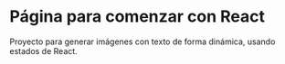 # Página para comenzar con React

Proyecto para generar imágenes con texto de forma dinámica, usando estados de React.
